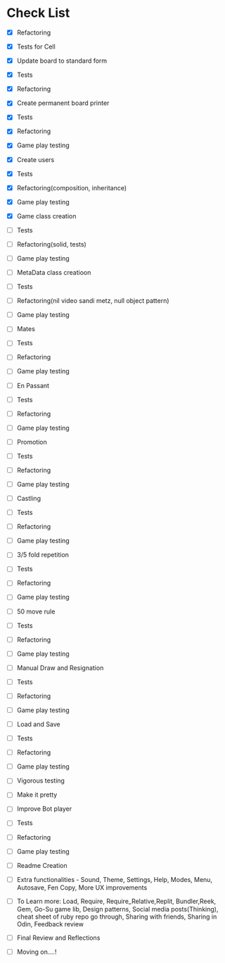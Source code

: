 # Check List
- [x] Refactoring
- [x] Tests for Cell
- [x] Update board to standard form
- [x] Tests
- [x] Refactoring
- [x] Create permanent board printer
- [x] Tests
- [x] Refactoring
- [x] Game play testing
- [x] Create users
- [x] Tests
- [x] Refactoring(composition, inheritance)
- [x] Game play testing

- [x] Game class creation
- [ ] Tests
- [ ] Refactoring(solid, tests)
- [ ] Game play testing

- [ ] MetaData class creatioon
- [ ] Tests
- [ ] Refactoring(nil video sandi metz, null object pattern)
- [ ] Game play testing

- [ ] Mates
- [ ] Tests
- [ ] Refactoring
- [ ] Game play testing

- [ ] En Passant
- [ ] Tests
- [ ] Refactoring
- [ ] Game play testing

- [ ] Promotion
- [ ] Tests
- [ ] Refactoring
- [ ] Game play testing

- [ ] Castling
- [ ] Tests
- [ ] Refactoring
- [ ] Game play testing

- [ ] 3/5 fold repetition
- [ ] Tests
- [ ] Refactoring
- [ ] Game play testing

- [ ] 50 move rule
- [ ] Tests
- [ ] Refactoring
- [ ] Game play testing

- [ ] Manual Draw and Resignation
- [ ] Tests
- [ ] Refactoring
- [ ] Game play testing

- [ ] Load and Save
- [ ] Tests
- [ ] Refactoring
- [ ] Game play testing
- [ ] Vigorous testing

- [ ] Make it pretty
- [ ] Improve Bot player
- [ ] Tests
- [ ] Refactoring
- [ ] Game play testing

- [ ] Readme Creation
- [ ] Extra functionalities - Sound, Theme, Settings, Help, Modes, Menu, Autosave, Fen Copy, More UX improvements
- [ ] To Learn more: Load, Require, Require_Relative,Replit, Bundler,Reek, Gem, Go-Su game lib, Design patterns, Social media posts(Thinking), cheat sheet of ruby repo go through, Sharing with friends, Sharing in Odin, Feedback review
- [ ] Final Review and Reflections
- [ ] Moving on....!
